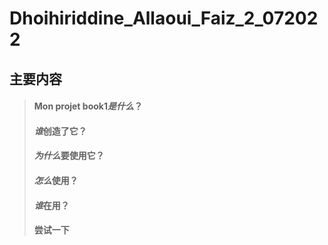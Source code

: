 # Dhoihiriddine_Allaoui_Faiz_2_072022

## 主要内容
> #### Mon projet book1*是什么*？
> #### *谁*创造了它？
> #### *为什么*要使用它？
> #### *怎么*使用？
> #### *谁*在用？
> #### 尝试一下